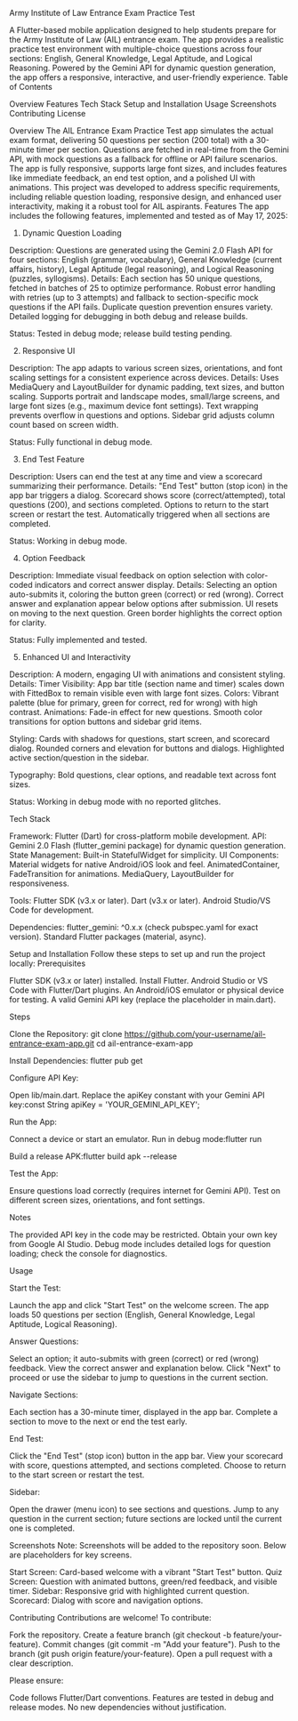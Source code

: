Army Institute of Law Entrance Exam Practice Test

A Flutter-based mobile application designed to help students prepare for the Army Institute of Law (AIL) entrance exam. The app provides a realistic practice test environment with multiple-choice questions across four sections: English, General Knowledge, Legal Aptitude, and Logical Reasoning. Powered by the Gemini API for dynamic question generation, the app offers a responsive, interactive, and user-friendly experience.
Table of Contents

Overview
Features
Tech Stack
Setup and Installation
Usage
Screenshots
Contributing
License

Overview
The AIL Entrance Exam Practice Test app simulates the actual exam format, delivering 50 questions per section (200 total) with a 30-minute timer per section. Questions are fetched in real-time from the Gemini API, with mock questions as a fallback for offline or API failure scenarios. The app is fully responsive, supports large font sizes, and includes features like immediate feedback, an end test option, and a polished UI with animations.
This project was developed to address specific requirements, including reliable question loading, responsive design, and enhanced user interactivity, making it a robust tool for AIL aspirants.
Features
The app includes the following features, implemented and tested as of May 17, 2025:
1. Dynamic Question Loading

Description: Questions are generated using the Gemini 2.0 Flash API for four sections: English (grammar, vocabulary), General Knowledge (current affairs, history), Legal Aptitude (legal reasoning), and Logical Reasoning (puzzles, syllogisms).
Details:
Each section has 50 unique questions, fetched in batches of 25 to optimize performance.
Robust error handling with retries (up to 3 attempts) and fallback to section-specific mock questions if the API fails.
Duplicate question prevention ensures variety.
Detailed logging for debugging in both debug and release builds.


Status: Tested in debug mode; release build testing pending.

2. Responsive UI

Description: The app adapts to various screen sizes, orientations, and font scaling settings for a consistent experience across devices.
Details:
Uses MediaQuery and LayoutBuilder for dynamic padding, text sizes, and button scaling.
Supports portrait and landscape modes, small/large screens, and large font sizes (e.g., maximum device font settings).
Text wrapping prevents overflow in questions and options.
Sidebar grid adjusts column count based on screen width.


Status: Fully functional in debug mode.

3. End Test Feature

Description: Users can end the test at any time and view a scorecard summarizing their performance.
Details:
"End Test" button (stop icon) in the app bar triggers a dialog.
Scorecard shows score (correct/attempted), total questions (200), and sections completed.
Options to return to the start screen or restart the test.
Automatically triggered when all sections are completed.


Status: Working in debug mode.

4. Option Feedback

Description: Immediate visual feedback on option selection with color-coded indicators and correct answer display.
Details:
Selecting an option auto-submits it, coloring the button green (correct) or red (wrong).
Correct answer and explanation appear below options after submission.
UI resets on moving to the next question.
Green border highlights the correct option for clarity.


Status: Fully implemented and tested.

5. Enhanced UI and Interactivity

Description: A modern, engaging UI with animations and consistent styling.
Details:
Timer Visibility: App bar title (section name and timer) scales down with FittedBox to remain visible even with large font sizes.
Colors: Vibrant palette (blue for primary, green for correct, red for wrong) with high contrast.
Animations:
Fade-in effect for new questions.
Smooth color transitions for option buttons and sidebar grid items.


Styling:
Cards with shadows for questions, start screen, and scorecard dialog.
Rounded corners and elevation for buttons and dialogs.
Highlighted active section/question in the sidebar.


Typography: Bold questions, clear options, and readable text across font sizes.


Status: Working in debug mode with no reported glitches.

Tech Stack

Framework: Flutter (Dart) for cross-platform mobile development.
API: Gemini 2.0 Flash (flutter_gemini package) for dynamic question generation.
State Management: Built-in StatefulWidget for simplicity.
UI Components:
Material widgets for native Android/iOS look and feel.
AnimatedContainer, FadeTransition for animations.
MediaQuery, LayoutBuilder for responsiveness.


Tools:
Flutter SDK (v3.x or later).
Dart (v3.x or later).
Android Studio/VS Code for development.


Dependencies:
flutter_gemini: ^0.x.x (check pubspec.yaml for exact version).
Standard Flutter packages (material, async).



Setup and Installation
Follow these steps to set up and run the project locally:
Prerequisites

Flutter SDK (v3.x or later) installed. Install Flutter.
Android Studio or VS Code with Flutter/Dart plugins.
An Android/iOS emulator or physical device for testing.
A valid Gemini API key (replace the placeholder in main.dart).

Steps

Clone the Repository:
git clone https://github.com/your-username/ail-entrance-exam-app.git
cd ail-entrance-exam-app


Install Dependencies:
flutter pub get


Configure API Key:

Open lib/main.dart.
Replace the apiKey constant with your Gemini API key:const String apiKey = 'YOUR_GEMINI_API_KEY';




Run the App:

Connect a device or start an emulator.
Run in debug mode:flutter run


Build a release APK:flutter build apk --release




Test the App:

Ensure questions load correctly (requires internet for Gemini API).
Test on different screen sizes, orientations, and font settings.



Notes

The provided API key in the code may be restricted. Obtain your own key from Google AI Studio.
Debug mode includes detailed logs for question loading; check the console for diagnostics.

Usage

Start the Test:

Launch the app and click "Start Test" on the welcome screen.
The app loads 50 questions per section (English, General Knowledge, Legal Aptitude, Logical Reasoning).


Answer Questions:

Select an option; it auto-submits with green (correct) or red (wrong) feedback.
View the correct answer and explanation below.
Click "Next" to proceed or use the sidebar to jump to questions in the current section.


Navigate Sections:

Each section has a 30-minute timer, displayed in the app bar.
Complete a section to move to the next or end the test early.


End Test:

Click the "End Test" (stop icon) button in the app bar.
View your scorecard with score, questions attempted, and sections completed.
Choose to return to the start screen or restart the test.


Sidebar:

Open the drawer (menu icon) to see sections and questions.
Jump to any question in the current section; future sections are locked until the current one is completed.



Screenshots
Note: Screenshots will be added to the repository soon. Below are placeholders for key screens.

Start Screen: Card-based welcome with a vibrant "Start Test" button.
Quiz Screen: Question with animated buttons, green/red feedback, and visible timer.
Sidebar: Responsive grid with highlighted current question.
Scorecard: Dialog with score and navigation options.

Contributing
Contributions are welcome! To contribute:

Fork the repository.
Create a feature branch (git checkout -b feature/your-feature).
Commit changes (git commit -m "Add your feature").
Push to the branch (git push origin feature/your-feature).
Open a pull request with a clear description.

Please ensure:

Code follows Flutter/Dart conventions.
Features are tested in debug and release modes.
No new dependencies without justification.
